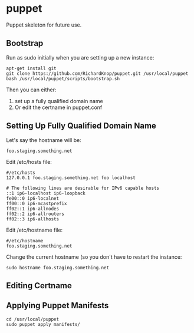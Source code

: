 puppet
======

Puppet skeleton for future use.

Bootstrap
---------

Run as sudo initially when you are setting up a new instance:

```
apt-get install git
git clone https://github.com/RichardKnop/puppet.git /usr/local/puppet
bash /usr/local/puppet/scripts/bootstrap.sh
```

Then you can either:
1. set up a fully qualified domain name
2. Or edit the certname in puppet.conf

Setting Up Fully Qualified Domain Name
--------------------------------------

Let's say the hostname will be:

```
foo.staging.something.net
```

Edit /etc/hosts file:

```
#/etc/hosts
127.0.0.1 foo.staging.something.net foo localhost

# The following lines are desirable for IPv6 capable hosts
::1 ip6-localhost ip6-loopback
fe00::0 ip6-localnet
ff00::0 ip6-mcastprefix
ff02::1 ip6-allnodes
ff02::2 ip6-allrouters
ff02::3 ip6-allhosts
```

Edit /etc/hostname file:

```
#/etc/hostname
foo.staging.something.net
```

Change the current hostname (so you don't have to restart the instance:

```
sudo hostname foo.staging.something.net
```

Editing Certname
----------------

Applying Puppet Manifests
-------------------------

```
cd /usr/local/puppet
sudo puppet apply manifests/
```